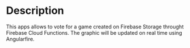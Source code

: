 # Description
This apps allows to vote for a game created on Firebase Storage throught Firebase Cloud Functions. The graphic will be updated on real time using Angularfire.